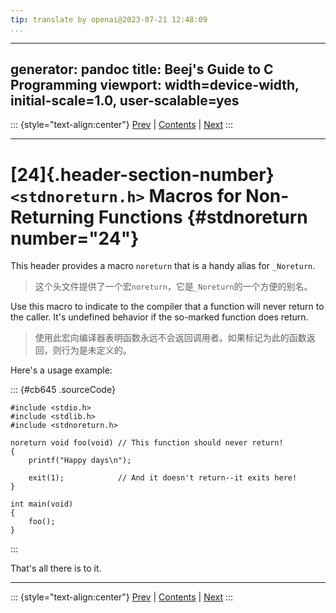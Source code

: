 ```yaml
---
tip: translate by openai@2023-07-21 12:48:09
...
```

---
generator: pandoc
title: Beej\'s Guide to C Programming
viewport: width=device-width, initial-scale=1.0, user-scalable=yes
---

::: {style="text-align:center"}
[Prev](stdlib.html) \| [Contents](index.html) \| [Next](stringref.html)
:::

------------------------------------------------------------------------

# [24]{.header-section-number} `<stdnoreturn.h>` Macros for Non-Returning Functions {#stdnoreturn number="24"}


This header provides a macro `noreturn` that is a handy alias for `_Noreturn`.

> 这个头文件提供了一个宏`noreturn`，它是`_Noreturn`的一个方便的别名。


Use this macro to indicate to the compiler that a function will never return to the caller. It's undefined behavior if the so-marked function does return.

> 使用此宏向编译器表明函数永远不会返回调用者。如果标记为此的函数返回，则行为是未定义的。

Here's a usage example:

::: {#cb645 .sourceCode}
``` {.sourceCode .numberSource .c .numberLines}
#include <stdio.h>
#include <stdlib.h>
#include <stdnoreturn.h>

noreturn void foo(void) // This function should never return!
{
    printf("Happy days\n");

    exit(1);            // And it doesn't return--it exits here!
}

int main(void)
{
    foo();
}
```
:::

That's all there is to it.

------------------------------------------------------------------------

::: {style="text-align:center"}
[Prev](stdlib.html) \| [Contents](index.html) \| [Next](stringref.html)
:::
